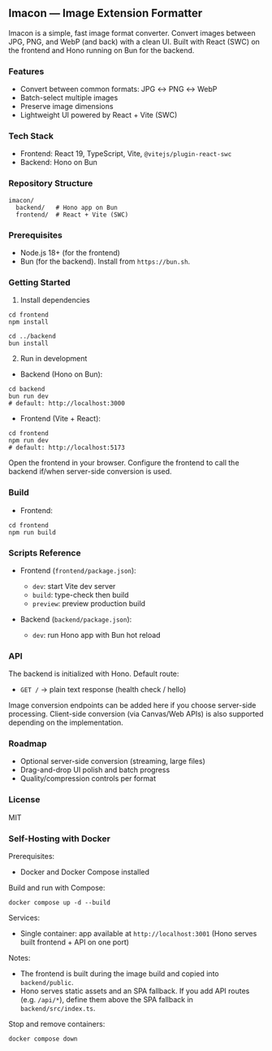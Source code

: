 ## Imacon — Image Extension Formatter

Imacon is a simple, fast image format converter. Convert images between JPG, PNG, and WebP (and back) with a clean UI. Built with React (SWC) on the frontend and Hono running on Bun for the backend.

### Features

- Convert between common formats: JPG ↔ PNG ↔ WebP
- Batch-select multiple images
- Preserve image dimensions
- Lightweight UI powered by React + Vite (SWC)

### Tech Stack

- Frontend: React 19, TypeScript, Vite, `@vitejs/plugin-react-swc`
- Backend: Hono on Bun

### Repository Structure

```
imacon/
  backend/   # Hono app on Bun
  frontend/  # React + Vite (SWC)
```

### Prerequisites

- Node.js 18+ (for the frontend)
- Bun (for the backend). Install from `https://bun.sh`.

### Getting Started

1. Install dependencies

```
cd frontend
npm install

cd ../backend
bun install
```

2. Run in development

- Backend (Hono on Bun):

```
cd backend
bun run dev
# default: http://localhost:3000
```

- Frontend (Vite + React):

```
cd frontend
npm run dev
# default: http://localhost:5173
```

Open the frontend in your browser. Configure the frontend to call the backend if/when server-side conversion is used.

### Build

- Frontend:

```
cd frontend
npm run build
```

### Scripts Reference

- Frontend (`frontend/package.json`):

  - `dev`: start Vite dev server
  - `build`: type-check then build
  - `preview`: preview production build

- Backend (`backend/package.json`):
  - `dev`: run Hono app with Bun hot reload

### API

The backend is initialized with Hono. Default route:

- `GET /` → plain text response (health check / hello)

Image conversion endpoints can be added here if you choose server-side processing. Client-side conversion (via Canvas/Web APIs) is also supported depending on the implementation.

### Roadmap

- Optional server-side conversion (streaming, large files)
- Drag-and-drop UI polish and batch progress
- Quality/compression controls per format

### License

MIT

### Self-Hosting with Docker

Prerequisites:

- Docker and Docker Compose installed

Build and run with Compose:

```
docker compose up -d --build
```

Services:

- Single container: app available at `http://localhost:3001` (Hono serves built frontend + API on one port)

Notes:

- The frontend is built during the image build and copied into `backend/public`.
- Hono serves static assets and an SPA fallback. If you add API routes (e.g. `/api/*`), define them above the SPA fallback in `backend/src/index.ts`.

Stop and remove containers:

```
docker compose down
```

